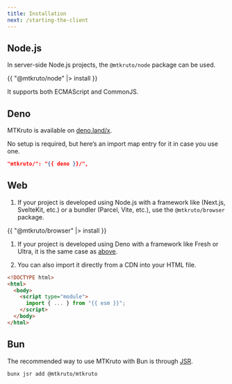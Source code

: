 ```yaml
---
title: Installation
next: /starting-the-client
---
```


## Node.js

In server-side Node.js projects, the `@mtkruto/node` package can be used.

{{ "@mtkruto/node" |> install }}

It supports both ECMAScript and CommonJS.

## Deno

MTKruto is available on [deno.land/x](https://deno.land/x/mtkruto).

No setup is required, but here’s an import map entry for it in case you use one.

```json
"mtkruto/": "{{ deno }}/",
```

## Web

1. If your project is developed using Node.js with a framework like (Next.js,
   SvelteKit, etc.) or a bundler (Parcel, Vite, etc.), use the
   `@mtkruto/browser` package.

{{ "@mtkruto/browser" |> install }}

1. If your project is developed using Deno with a framework like Fresh or Ultra,
   it is the same case as [above](#deno).

2. You can also import it directly from a CDN into your HTML file.

```html
<!DOCTYPE html>
<html>
  <body>
    <script type="module">
      import { ... } from "{{ esm }}";
    </script>
  </body>
</html>
```

## Bun

The recommended way to use MTKruto with Bun is through
[JSR](https://jsr.io/@mtkruto/mtkruto).

```shell
bunx jsr add @mtkruto/mtkruto
```

